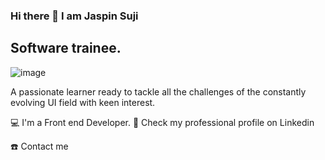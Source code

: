 ### Hi there 👋 I am Jaspin Suji

## Software trainee.

![image](https://www.canva.com/design/DAFh8we-OPM/SoAVwRUplnAv10qB9Rr4lA/edit?layoutQuery=react+badge)

A passionate learner ready to tackle all the challenges of the constantly evolving UI field with keen interest.

💻 I'm a Front end Developer.
💼 Check my professional profile on Linkedin




☎️ Contact me


